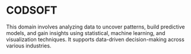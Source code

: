 # CODSOFT
This domain involves analyzing data to uncover patterns, build predictive models, and gain insights using statistical, machine learning, and visualization techniques. It supports data-driven decision-making across various industries.
